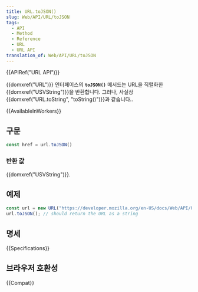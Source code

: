```yaml
---
title: URL.toJSON()
slug: Web/API/URL/toJSON
tags:
  - API
  - Method
  - Reference
  - URL
  - URL API
translation_of: Web/API/URL/toJSON
---
```

{{APIRef("URL API")}}

{{domxref("URL")}} 인터페이스의 **`toJSON()`** 메서드는 URL을 직렬화한 {{domxref("USVString")}}을 반환합니다. 그러나, 사실상 {{domxref("URL.toString", "toString()")}}과 같습니다..

{{AvailableInWorkers}}

## 구문

```js
const href = url.toJSON()
```

### 반환 값

{{domxref("USVString")}}.

## 예제

```js
const url = new URL("https://developer.mozilla.org/en-US/docs/Web/API/URL/toString");
url.toJSON(); // should return the URL as a string
```

## 명세

{{Specifications}}

## 브라우저 호환성

{{Compat}}
